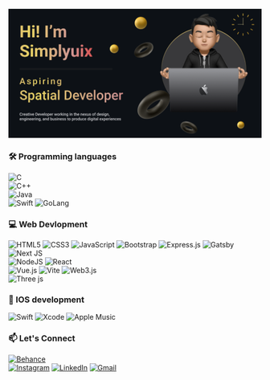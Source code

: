 <!-- Banner -->
<p align="center"><img alt="Profile Banner" src="https://github.com/simplyuix/simplyuix/blob/b356dedd45b9fb597163ab29f99f77ab404e3ad4/Readme.png"></p>

<div align="center">


  
</div>


<!-- HASHNODE_BLOG:START -->

<!-- HASHNODE_BLOG:END -->


### 🛠 Programming languages
![C](https://img.shields.io/badge/c-%2300599C.svg?style=for-the-badge&logo=c&logoColor=white)  
![C++](https://img.shields.io/badge/c++-%2300599C.svg?style=for-the-badge&logo=c%2B%2B&logoColor=white)  
![Java](https://img.shields.io/badge/java-%23ED8B00.svg?style=for-the-badge&logo=openjdk&logoColor=white)   
![Swift](https://img.shields.io/badge/swift-F54A2A?style=for-the-badge&logo=swift&logoColor=white) 
![GoLang]((https://skillicons.dev/icons?i=go&theme=light)])

### 💻 Web Devlopment

![HTML5](https://img.shields.io/badge/html5-%23E34F26.svg?style=for-the-badge&logo=html5&logoColor=white) 
![CSS3](https://img.shields.io/badge/css3-%231572B6.svg?style=for-the-badge&logo=css3&logoColor=white) 
![JavaScript](https://img.shields.io/badge/javascript-%23323330.svg?style=for-the-badge&logo=javascript&logoColor=%23F7DF1E) 
![Bootstrap](https://img.shields.io/badge/bootstrap-%238511FA.svg?style=for-the-badge&logo=bootstrap&logoColor=white)
![Express.js](https://img.shields.io/badge/express.js-%23404d59.svg?style=for-the-badge&logo=express&logoColor=%2361DAFB) 
![Gatsby](https://img.shields.io/badge/Gatsby-%23663399.svg?style=for-the-badge&logo=gatsby&logoColor=white) 
![Next JS](https://img.shields.io/badge/Next-black?style=for-the-badge&logo=next.js&logoColor=white)                                 
![NodeJS](https://img.shields.io/badge/node.js-6DA55F?style=for-the-badge&logo=node.js&logoColor=white)
![React](https://img.shields.io/badge/react-%2320232a.svg?style=for-the-badge&logo=react&logoColor=%2361DAFB)     
![Vue.js](https://img.shields.io/badge/vue.js-%2335495e.svg?style=for-the-badge&logo=vuedotjs&logoColor=%234FC08D)
![Vite](https://img.shields.io/badge/vite-%23646CFF.svg?style=for-the-badge&logo=vite&logoColor=white) 
![Web3.js](https://img.shields.io/badge/web3.js-F16822?style=for-the-badge&logo=web3.js&logoColor=white)    
![Three js](https://img.shields.io/badge/threejs-black?style=for-the-badge&logo=three.js&logoColor=white)    


### 📲 IOS development
![Swift](https://img.shields.io/badge/swift-F54A2A?style=for-the-badge&logo=swift&logoColor=white) 
![Xcode](https://img.shields.io/badge/Xcode-007ACC?style=for-the-badge&logo=Xcode&logoColor=white) 
![Apple Music](https://img.shields.io/badge/Apple_Music-9933CC?style=for-the-badge&logo=apple-music&logoColor=white)
 


### 📫 Let's Connect


<a href="https://www.behance.net/simplyuix">![Behance](https://img.shields.io/badge/Behance-1769ff?style=for-the-badge&logo=behance&logoColor=white)</a>   
<a href="https://www.instagram.com/amann_singhh_/">![Instagram](https://img.shields.io/badge/Instagram-%23E4405F.svg?style=for-the-badge&logo=Instagram&logoColor=white)</a>
<a href="https://www.linkedin.com/in/aman-singh-76aa50220/">![LinkedIn](https://img.shields.io/badge/linkedin-%230077B5.svg?style=for-the-badge&logo=linkedin&logoColor=white)</a>
<a href="mailto:simplyuix@gmail.com">![Gmail](https://img.shields.io/badge/Gmail-D14836?style=for-the-badge&logo=gmail&logoColor=white)</a>
